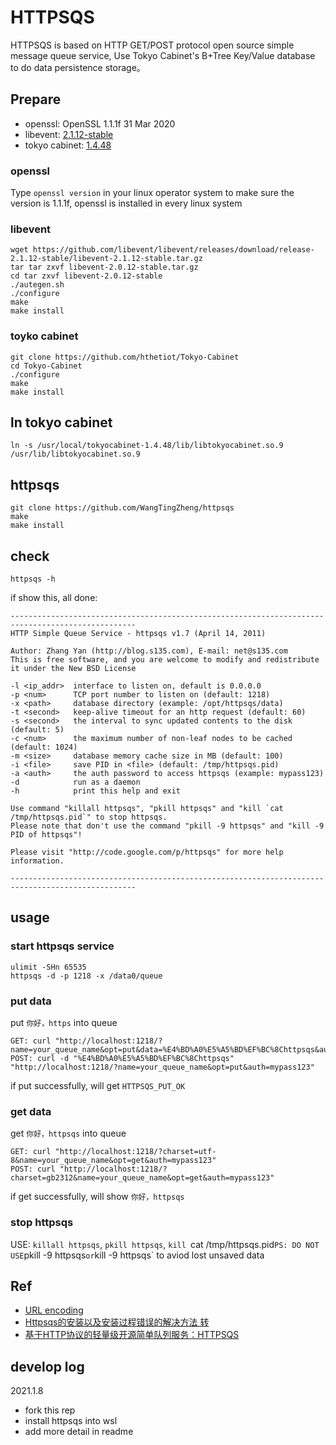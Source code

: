 # HTTPSQS

HTTPSQS is based on HTTP GET/POST protocol open source simple message queue service, Use Tokyo Cabinet's B+Tree Key/Value database to do data persistence storage。

## Prepare

- openssl: OpenSSL 1.1.1f  31 Mar 2020
- libevent: [2.1.12-stable](https://github.com/libevent/libevent/releases/tag/release-2.1.12-stable)
- tokyo cabinet: [1.4.48](https://github.com/hthetiot/Tokyo-Cabinet)
### openssl
Type `openssl version` in your linux operator system to make sure the version is 1.1.1f, openssl is installed in every linux system


### libevent

```shell
wget https://github.com/libevent/libevent/releases/download/release-2.1.12-stable/libevent-2.1.12-stable.tar.gz
tar tar zxvf libevent-2.0.12-stable.tar.gz
cd tar zxvf libevent-2.0.12-stable
./autegen.sh
./configure
make
make install
```

### toyko cabinet

```shell
git clone https://github.com/hthetiot/Tokyo-Cabinet
cd Tokyo-Cabinet
./configure
make
make install
```

## ln tokyo cabinet

```shell
ln -s /usr/local/tokyocabinet-1.4.48/lib/libtokyocabinet.so.9 /usr/lib/libtokyocabinet.so.9  
```

## httpsqs

```shell
git clone https://github.com/WangTingZheng/httpsqs
make 
make install
```

## check

```shell
httpsqs -h
```
if show this, all done:
```shell
--------------------------------------------------------------------------------------------------
HTTP Simple Queue Service - httpsqs v1.7 (April 14, 2011)

Author: Zhang Yan (http://blog.s135.com), E-mail: net@s135.com
This is free software, and you are welcome to modify and redistribute it under the New BSD License

-l <ip_addr>  interface to listen on, default is 0.0.0.0
-p <num>      TCP port number to listen on (default: 1218)
-x <path>     database directory (example: /opt/httpsqs/data)
-t <second>   keep-alive timeout for an http request (default: 60)
-s <second>   the interval to sync updated contents to the disk (default: 5)
-c <num>      the maximum number of non-leaf nodes to be cached (default: 1024)
-m <size>     database memory cache size in MB (default: 100)
-i <file>     save PID in <file> (default: /tmp/httpsqs.pid)
-a <auth>     the auth password to access httpsqs (example: mypass123)
-d            run as a daemon
-h            print this help and exit

Use command "killall httpsqs", "pkill httpsqs" and "kill `cat /tmp/httpsqs.pid`" to stop httpsqs.
Please note that don't use the command "pkill -9 httpsqs" and "kill -9 PID of httpsqs"!

Please visit "http://code.google.com/p/httpsqs" for more help information.

--------------------------------------------------------------------------------------------------
```

## usage

### start httpsqs service

```shell
ulimit -SHn 65535
httpsqs -d -p 1218 -x /data0/queue
```

### put data

put `你好，https` into queue
```shell
GET: curl "http://localhost:1218/?name=your_queue_name&opt=put&data=%E4%BD%A0%E5%A5%BD%EF%BC%8Chttpsqs&auth=mypass123"
POST: curl -d "%E4%BD%A0%E5%A5%BD%EF%BC%8Chttpsqs" "http://localhost:1218/?name=your_queue_name&opt=put&auth=mypass123"
```
if put successfully, will get `HTTPSQS_PUT_OK`
### get data

get `你好，httpsqs` into queue
```shell
GET: curl "http://localhost:1218/?charset=utf-8&name=your_queue_name&opt=get&auth=mypass123"
POST: curl "http://localhost:1218/?charset=gb2312&name=your_queue_name&opt=get&auth=mypass123"
```
if get successfully, will show `你好，httpsqs`

### stop httpsqs

USE: `killall httpsqs`, `pkill httpsqs`, `kill `cat /tmp/httpsqs.pid`
PS: DO NOT USE `pkill -9 httpsqs` or `kill -9 httpsqs` to aviod lost unsaved data

## Ref

- [URL encoding](https://tool.oschina.net/encode?type=4)
- [Httpsqs的安装以及安装过程错误的解决方法 转](https://www.cnblogs.com/jami918/p/3569743.html)
- [基于HTTP协议的轻量级开源简单队列服务：HTTPSQS](http://zyan.cc/httpsqs/)

## develop log

2021.1.8
- fork this rep
- install httpsqs into wsl
- add more detail in readme
